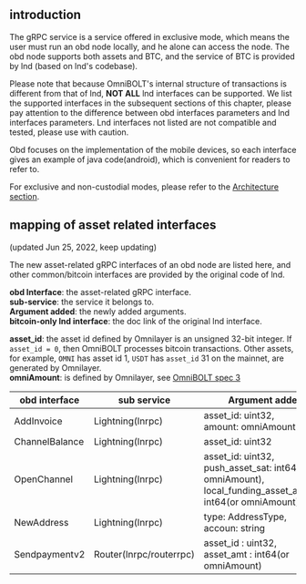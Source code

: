 ## introduction

The gRPC service is a service offered in exclusive mode, which means the user must run an obd node locally, and he alone can access the node. The obd node supports both assets and BTC, and the service of BTC is provided by lnd (based on lnd's codebase).

Please note that because OmniBOLT's internal structure of transactions is different from that of lnd, **NOT ALL** lnd interfaces can be supported. We list the supported interfaces in the subsequent sections of this chapter, please pay attention to the difference between obd interfaces parameters and lnd interfaces parameters. Lnd interfaces not listed are not compatible and tested, please use with caution.

Obd focuses on the implementation of the mobile devices, so each interface gives an example of java code(android), which is convenient for readers to refer to.

For exclusive and non-custodial modes, please refer to the [Architecture section](https://omnilaboratory.github.io/obd/#/Architecture).


## mapping of asset related interfaces

(updated Jun 25, 2022, keep updating)

The new asset-related gRPC interfaces of an obd node are listed here, and other common/bitcoin interfaces are provided by the original code of lnd. 

**obd Interface**: the asset-related gRPC interface.  
**sub-service**: the service it belongs to.  
**Argument added**: the newly added arguments.  
**bitcoin-only lnd interface**: the doc link of the original lnd interface. 

**asset_id**: the asset id defined by Omnilayer is an unsigned 32-bit integer. If `asset_id = 0`, then OmniBOLT processes bitcoin transactions. Other assets, for example, `OMNI` has asset id 1, `USDT` has `asset_id` 31 on the mainnet, are generated by Omnilayer.  
**omniAmount**: is defined by Omnilayer, see [OmniBOLT spec 3](https://github.com/omnilaboratory/OmniBOLT-spec/blob/master/OmniBOLT-03-RSMC-and-OmniLayer-Transactions.md#string-to-int64)  


| obd interface	    |	sub service		        		|	Argument added	    |   Request/Response    |  bitcoin-only lnd interface   |  
| -------- 	        |	-----------------------		|	-------------------	|  -------------------	|  -------------------	        |   
| AddInvoice                	|	Lightning(lnrpc)		    | asset_id: uint32, <br> amount: omniAmount    | Request, Response | [https://api.lightning.community/#addinvoice](https://api.lightning.community/#addinvoice)      |
| ChannelBalance              |	Lightning(lnrpc)       |	asset_id: uint32          | Request           | [https://api.lightning.community/#channelbalance ](https://api.lightning.community/#channelbalance)   |
| OpenChannel 	              |	Lightning(lnrpc)		    |	 asset_id: uint32, <br> push_asset_sat:  int64(or omniAmount), local_funding_asset_amount:  int64(or omniAmount)          | Request           | [https://api.lightning.community/#openchannel](https://api.lightning.community/#openchannel)  |
| NewAddress 	                |	Lightning(lnrpc)		    |	 type: AddressType, <br> accoun: string         | Request           | [https://api.lightning.community/#newaddress](https://api.lightning.community/#newaddress)  |
| Sendpaymentv2 	            |	Router(lnrpc/routerrpc)		      |	asset_id : uint32, <br> asset_amt : int64(or omniAmount)            | Request,Response          | [https://api.lightning.community/#sendpaymentv2](https://api.lightning.community/#sendpaymentv2) |
